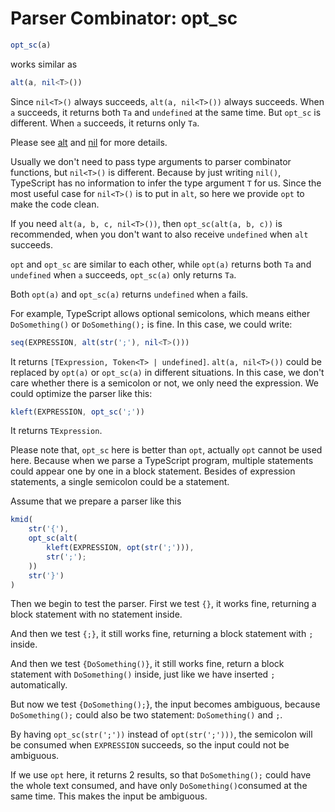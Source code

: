 # Parser Combinator: opt_sc

```typescript
opt_sc(a)
```

works similar as

```typescript
alt(a, nil<T>())
```

Since `nil<T>()` always succeeds, `alt(a, nil<T>())` always succeeds. When `a` succeeds, it returns both `Ta` and `undefined` at the same time.
But `opt_sc` is different. When `a` succeeds, it returns only `Ta`.

Please see [alt](./alt.md) and [nil](./nil.md) for more details.

Usually we don't need to pass type arguments to parser combinator functions, but `nil<T>()` is different.
Because by just writing `nil()`, TypeScript has no information to infer the type argument `T` for us.
Since the most useful case for `nil<T>()` is to put in `alt`, so here we provide `opt` to make the code clean.

If you need `alt(a, b, c, nil<T>())`, then `opt_sc(alt(a, b, c))` is recommended, when you don't want to also receive `undefined` when `alt` succeeds.

`opt` and `opt_sc` are similar to each other,
while `opt(a)` returns both `Ta` and `undefined` when `a` succeeds,
`opt_sc(a)` only returns `Ta`.

Both `opt(a)` and `opt_sc(a)` returns `undefined` when `a` fails.

For example, TypeScript allows optional semicolons, which means either `DoSomething()` or `DoSomething();` is fine. In this case, we could write:

```typescript
seq(EXPRESSION, alt(str(';'), nil<T>()))
```

It returns `[TExpression, Token<T> | undefined]`.
`alt(a, nil<T>())` could be replaced by `opt(a)` or `opt_sc(a)` in different situations.
In this case, we don't care whether there is a semicolon or not, we only need the expression.
We could optimize the parser like this:

```typescript
kleft(EXPRESSION, opt_sc(';'))
```

It returns `TExpression`.

Please note that, `opt_sc` here is better than `opt`, actually `opt` cannot be used here.
Because when we parse a TypeScript program, multiple statements could appear one by one in a block statement.
Besides of expression statements, a single semicolon could be a statement.

Assume that we prepare a parser like this

```typescript
kmid(
    str('{'),
    opt_sc(alt(
        kleft(EXPRESSION, opt(str(';'))),
        str(';');
    ))
    str('}')
)
```

Then we begin to test the parser. First we test `{}`, it works fine, returning a block statement with no statement inside.

And then we test `{;}`, it still works fine, returning a block statement with `;` inside.

And then we test `{DoSomething()}`, it still works fine, return a block statement with `DoSomething()` inside, just like we have inserted `;` automatically.

But now we test `{DoSomething();`}, the input becomes ambiguous, because `DoSomething();` could also be two statement: `DoSomething()` and `;`.

By having `opt_sc(str(';'))` instead of `opt(str(';')))`, the semicolon will be consumed when `EXPRESSION` succeeds, so the input could not be ambiguous.

If we use `opt` here, it returns 2 results, so that `DoSomething();` could have the whole text consumed, and have only `DoSomething()`consumed at the same time. This makes the input be ambiguous.
